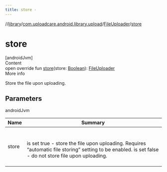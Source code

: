 ```yaml
---
title: store -
---
```

//[library](../../index.md)/[com.uploadcare.android.library.upload](../index.md)/[FileUploader](index.md)/[store](store.md)



# store  
[androidJvm]  
Content  
open override fun [store](store.md)(store: [Boolean](https://kotlinlang.org/api/latest/jvm/stdlib/kotlin/-boolean/index.html)): [FileUploader](index.md)  
More info  


Store the file upon uploading.



## Parameters  
  
androidJvm  
  
|  Name|  Summary| 
|---|---|
| <a name="com.uploadcare.android.library.upload/FileUploader/store/#kotlin.Boolean/PointingToDeclaration/"></a>store| <a name="com.uploadcare.android.library.upload/FileUploader/store/#kotlin.Boolean/PointingToDeclaration/"></a><br><br>is set true - store the file upon uploading. Requires “automatic file storing”     setting to be enabled.     is set false - do not store file upon uploading.<br><br>
  
  



